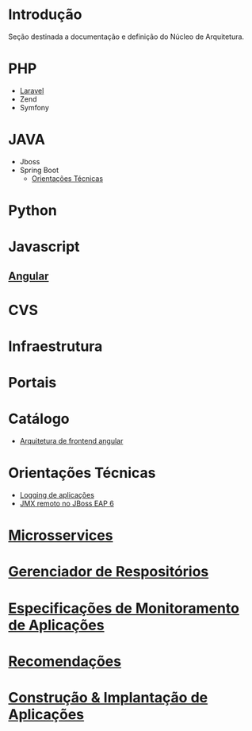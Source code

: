 # Introdução

Seção destinada a documentação e definição do Núcleo de Arquitetura.

# PHP
* [Laravel](php/laravel)
* Zend
* Symfony

# JAVA
* Jboss
* Spring Boot
  * [Orientações Técnicas](java/springboot/orientacoes-tecnicas.md)

# Python

# Javascript
## [Angular](javascript/angular.md)

# CVS

# Infraestrutura

# Portais

# Catálogo
* [Arquitetura de frontend angular](catalogo/frontend.md)

# Orientações Técnicas
* [Logging de aplicações](orientacoes-tecnicas/logback.md)
* [JMX remoto no JBoss EAP 6](orientacoes-tecnicas/jmx-remote-jboss-eap6.md)

# [Microsservices](arquitetura/arquitetura/microsservice.md)

# [Gerenciador de Respositórios](arquitetura/arquitetura/repository-manager.md)

# [Especificações de Monitoramento de Aplicações](arquitetura/arquitetura/monitoramento-aplicacoes.md)

# [Recomendações](arquitetura/arquitetura/recomendacoes.md)

# [Construção & Implantação de Aplicações](arquitetura/arquitetura/release-and-deploy.md)

